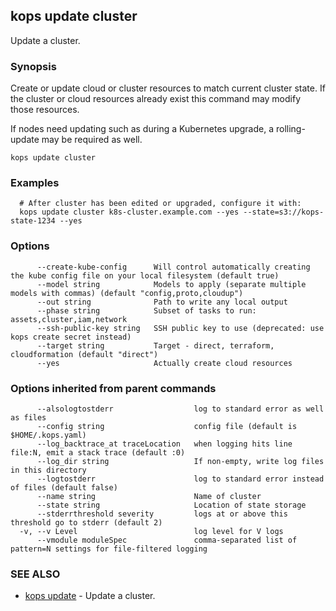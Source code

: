 
<!--- This file is automatically generated by make gen-cli-docs; changes should be made in the go CLI command code (under cmd/kops) -->

## kops update cluster

Update a cluster.

### Synopsis


Create or update cloud or cluster resources to match current cluster state.  If the cluster or cloud resources already exist this command may modify those resources. 

If nodes need updating such as during a Kubernetes upgrade, a rolling-update may be required as well.

```
kops update cluster
```

### Examples

```
  # After cluster has been edited or upgraded, configure it with:
  kops update cluster k8s-cluster.example.com --yes --state=s3://kops-state-1234 --yes
```

### Options

```
      --create-kube-config      Will control automatically creating the kube config file on your local filesystem (default true)
      --model string            Models to apply (separate multiple models with commas) (default "config,proto,cloudup")
      --out string              Path to write any local output
      --phase string            Subset of tasks to run: assets,cluster,iam,network
      --ssh-public-key string   SSH public key to use (deprecated: use kops create secret instead)
      --target string           Target - direct, terraform, cloudformation (default "direct")
      --yes                     Actually create cloud resources
```

### Options inherited from parent commands

```
      --alsologtostderr                  log to standard error as well as files
      --config string                    config file (default is $HOME/.kops.yaml)
      --log_backtrace_at traceLocation   when logging hits line file:N, emit a stack trace (default :0)
      --log_dir string                   If non-empty, write log files in this directory
      --logtostderr                      log to standard error instead of files (default false)
      --name string                      Name of cluster
      --state string                     Location of state storage
      --stderrthreshold severity         logs at or above this threshold go to stderr (default 2)
  -v, --v Level                          log level for V logs
      --vmodule moduleSpec               comma-separated list of pattern=N settings for file-filtered logging
```

### SEE ALSO
* [kops update](kops_update.md)	 - Update a cluster.

